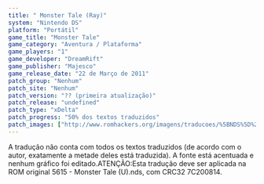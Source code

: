 ```yaml
---
title: " Monster Tale (Ray)"
system: "Nintendo DS"
platform: "Portátil"
game_title: "Monster Tale"
game_category: "Aventura / Plataforma"
game_players: "1"
game_developer: "DreamRift"
game_publisher: "Majesco"
game_release_date: "22 de Março de 2011"
patch_group: "Nenhum"
patch_site: "Nenhum"
patch_version: "?? (primeira atualização)"
patch_release: "undefined"
patch_type: "xDelta"
patch_progress: "50% dos textos traduzidos"
patch_images: ["http://www.romhackers.org/imagens/traducoes/%5BNDS%5D%20Monster%20Tale%20-%20Ray%20-%201.png","http://www.romhackers.org/imagens/traducoes/%5BNDS%5D%20Monster%20Tale%20-%20Ray%20-%202.png","http://www.romhackers.org/imagens/traducoes/%5BNDS%5D%20Monster%20Tale%20-%20Ray%20-%203.png"]
---
```

A tradução não conta com todos os textos traduzidos (de acordo com o autor, exatamente a metade deles está traduzida). A fonte está acentuada e nenhum gráfico foi editado.ATENÇÃO:Esta tradução deve ser aplicada na ROM original 5615 - Monster Tale (U).nds, com CRC32 7C200814.